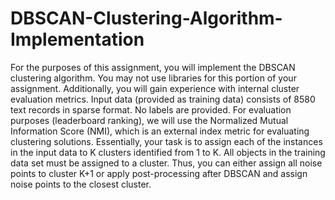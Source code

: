 # DBSCAN-Clustering-Algorithm-Implementation

For the purposes of this assignment, you will implement the DBSCAN clustering algorithm. You may not use libraries for this portion of your assignment. Additionally, you will gain experience with internal cluster evaluation metrics.
Input data (provided as training data) consists of 8580 text records in sparse format. No labels are provided.
For evaluation purposes (leaderboard ranking), we will use the Normalized Mutual Information Score (NMI), which is an external index metric for evaluating clustering solutions. Essentially, your task is to assign each of the instances in the input data to K clusters identified from 1 to K.
All objects in the training data set must be assigned to a cluster. Thus, you can either assign all noise points to cluster K+1 or apply post-processing after DBSCAN and assign noise points to the closest cluster.
